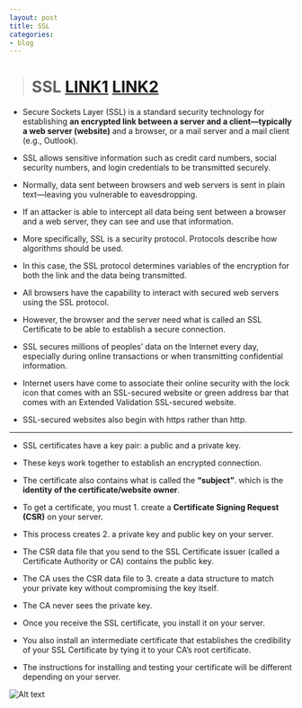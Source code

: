 ```yaml
---
layout: post
title: SSL
categories:
- blog
---
```

> # SSL   [LINK1] [LINK2]


* Secure Sockets Layer (SSL) is a standard security technology for establishing **an encrypted link between a server and a client—typically a web server (website)** and a browser, or a mail server and a mail client (e.g., Outlook).
* SSL allows sensitive information such as credit card numbers, social security numbers, and login credentials to be transmitted securely.
* Normally, data sent between browsers and web servers is sent in plain text—leaving you vulnerable to eavesdropping. 
* If an attacker is able to intercept all data being sent between a browser and a web server, they can see and use that information.

* More specifically, SSL is a security protocol. Protocols describe how algorithms should be used. 
* In this case, the SSL protocol determines variables of the encryption for both the link and the data being transmitted.

* All browsers have the capability to interact with secured web servers using the SSL protocol. 
* However, the browser and the server need what is called an SSL Certificate to be able to establish a secure connection.

* SSL secures millions of peoples’ data on the Internet every day, especially during online transactions or when transmitting confidential information. 
* Internet users have come to associate their online security with the lock icon that comes with an SSL-secured website or green address bar that comes with an Extended Validation SSL-secured website. 
* SSL-secured websites also begin with https rather than http.

- - -

* SSL certificates have a key pair: a public and a private key. 
* These keys work together to establish an encrypted connection. 
* The certificate also contains what is called the **“subject”**. which is the **identity of the certificate/website owner**.

* To get a certificate, you must 1. create a **Certificate Signing Request (CSR)** on your server. 
* This process creates 2. a private key and public key on your server. 
* The CSR data file that you send to the SSL Certificate issuer (called a Certificate Authority or CA) contains the public key. 
* The CA uses the CSR data file to 3. create a data structure to match your private key without compromising the key itself. 
* The CA never sees the private key.

* Once you receive the SSL certificate, you install it on your server.
* You also install an intermediate certificate that establishes the credibility of your SSL Certificate by tying it to your CA’s root certificate. 
* The instructions for installing and testing your certificate will be different depending on your server.

![Alt text](/path/to/img.jpg)


[LINK1]: https://www.digicert.com/ssl/
[LINK2]: http://boansecurity.blogspot.com/2017/01/network-ssl-tls.html
